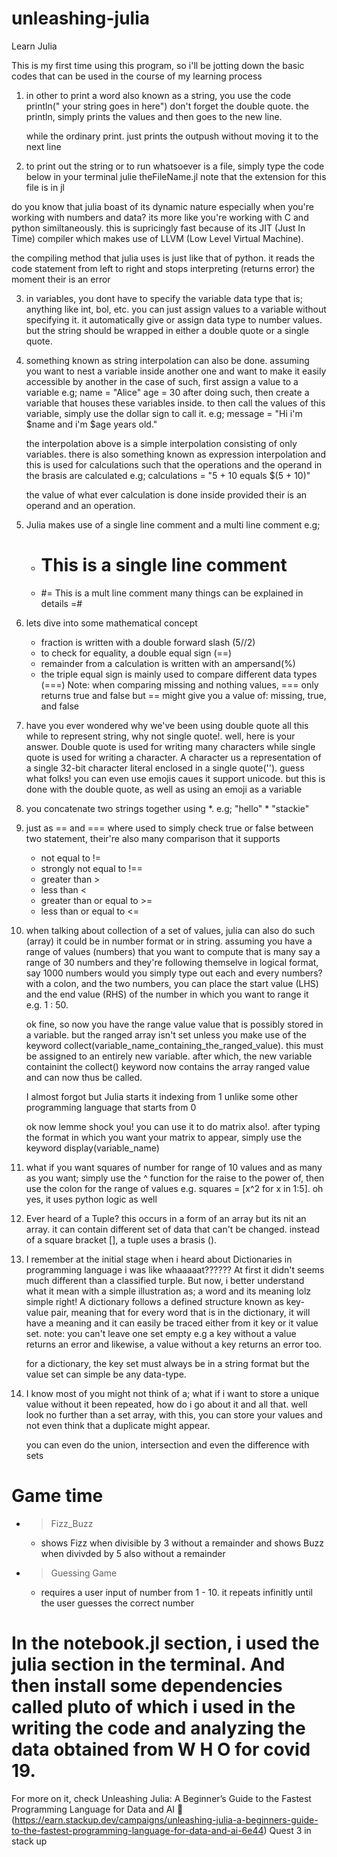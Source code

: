 # unleashing-julia
Learn Julia

This is my first time using this program, so i'll be jotting down the basic codes that can be used in the course of my learning process

1. in other to print a word also known as a string, you use the code 
    println(" your string goes in here")     don't forget the double quote.
    the println, simply prints the values and then goes to the new line.

    while the ordinary print. just prints the outpush without moving it to the next line

2. to print out the string or to run whatsoever is a file, simply type the code below in your terminal
    julie theFileName.jl            note that the extension for this file is in  jl

do you know that julia boast of its dynamic nature especially when you're working with numbers and data? its more like you're working with C and python similtaneously.
this is supricingly fast because of its JIT (Just In Time) compiler which makes use of LLVM (Low Level Virtual Machine).

the compiling method that julia uses is just like that of python. it reads the code statement from left to right and stops interpreting (returns error) the moment their is an error

3. in variables, you dont have to specify the variable data type that is; anything like int, bol, etc. you can just assign values to a variable without specifying it. it automatically give or assign data type to number values. but the string should be wrapped in either a double quote or a single quote.

4. something known as string interpolation can also be done. assuming you want to nest a variable inside another one and want to make it easily accessible by another 
    in the case of such, first assign a value to a variable e.g; name = "Alice"   age = 30
    after doing such, then create a variable that houses these variables inside. to then call the values of this variable, simply use the dollar sign to call it.
    e.g; message = "Hi i'm $name and i'm $age years old."

    the interpolation above is a simple interpolation consisting of only variables. 
    there is also something known as expression interpolation and this is used for calculations such that the operations and the operand in the brasis are calculated e.g; calculations = "5 + 10 equals $(5 + 10)"

    the value of what ever calculation is done inside provided their is an operand and an operation.

5. Julia makes use of a single line comment and a multi line comment
    e.g; 
    - # This is a single line comment
    - #= This is a mult line comment
            many things can be explained in details
        =#

6. lets dive into some mathematical concept
    - fraction is written with a double forward slash (5//2)
    - to check for equality, a double equal sign (==)
    - remainder from a calculation is written with an ampersand(%)
    - the triple equal sign is mainly used to compare different data types (===)
    Note: when comparing missing and nothing values, === only returns true and false but == might give you a value of: missing, true, and false

7. have you ever wondered why we've been using double quote all this while to represent string, why not single quote!.
    well, here is your answer. Double quote is used for writing many characters while single quote is used for writing a character. A character us a representation of a single 32-bit character literal enclosed in a single quote(''). guess what folks! you can even use emojis caues it support unicode. but this is done with the double quote, as well as using an emoji as a variable

8. you concatenate two strings together using *. e.g; "hello" * "stackie"

9. just as == and === where used to simply check true or false between two statement, their're also many comparison that it supports
    - not equal to !=
    - strongly not equal to !==
    - greater than >
    - less than <
    - greater than or equal to >=
    - less than or equal to <=

10. when talking about collection of a set of values, julia can also do such (array) it could be in number format or in string.
    assuming you have a range of values (numbers) that you want to compute that is many say a range of 30 numbers and they're following themselve in logical format, say 1000 numbers would you simply type out each and every numbers? with a colon, and the two numbers, you can place the start value (LHS) and the end value (RHS) of the number in which you want to range it e.g. 1 : 50.

    ok fine, so now you have the range value value that is possibly stored in a variable. but the ranged array isn't set unless you make use of the keyword collect(variable_name_containing_the_ranged_value). this must be assigned to an entirely new variable. after which, the new variable containint the collect() keyword now contains the array ranged value and can now thus be called.

    I almost forgot but Julia starts it indexing from 1 unlike some other programming language that starts from 0

    ok now lemme shock you! you can use it to do matrix also!. after typing the format in which you want your matrix to appear, simply use the keyword display(variable_name)

11. what if you want squares of number for range of 10 values and as many as you want; simply use the ^ function for the raise to the power of, then use the colon for the range of values e.g. squares = [x^2 for x in 1:5].  oh yes, it uses python logic as well

12. Ever heard of a Tuple?
    this occurs in a form of an array but its nit an array. it can contain different set of data that can't be changed. instead of a square bracket [], a tuple uses a brasis ().

13. I remember at the initial stage when i heard about Dictionaries in programming language i was like whaaaaat?????? At first it didn't seems much different than a classified turple. But now, i better understand what it mean with a simple illustration as; a word and its meaning lolz simple right!
    A dictionary follows a defined structure known as key-value pair, meaning that for every word that is in the dictionary, it will have a meaning and it can easily be traced either from it key or it value set. 
    note: you can't leave one set empty e.g a key without a value returns an error and likewise, a value without a key returns an error too.

    for a dictionary, the key set must always be in a string format but the value set can simple be any data-type.

14. I know most of you might not think of a; what if i want to store a unique value without it been repeated, how do i go about it and all that.
    well look no further than a set array, with this, you can store your values and not even think that a duplicate might appear.

    you can even do the union, intersection and even the difference with sets

# Game time
- > Fizz_Buzz
    - shows Fizz when divisible by 3 without a remainder and shows Buzz when divivded by 5 also without a remainder

- > Guessing Game
    - requires a user input of number from 1 - 10. it repeats infinitly until the user guesses the correct number


# In the notebook.jl section, i used the julia section in the terminal. And then install some dependencies called pluto of which i used in the writing the code and analyzing the data obtained from W H O for covid 19.

For more on it, 
    check Unleashing Julia: A Beginner’s Guide to the Fastest Programming Language for Data and AI 🚀 (https://earn.stackup.dev/campaigns/unleashing-julia-a-beginners-guide-to-the-fastest-programming-language-for-data-and-ai-6e44)
        Quest 3 in stack up
